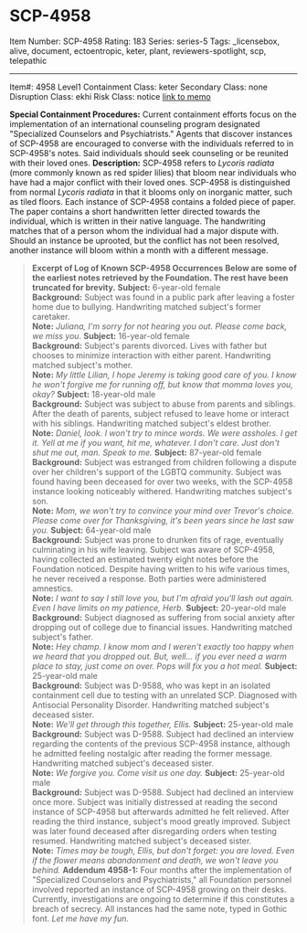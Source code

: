 # SCP-4958
Item Number: SCP-4958
Rating: 183
Series: series-5
Tags: _licensebox, alive, document, ectoentropic, keter, plant, reviewers-spotlight, scp, telepathic

---

Item#: 4958
Level1
Containment Class:
keter
Secondary Class:
none
Disruption Class:
ekhi
Risk Class:
notice
[link to memo](/classification-committee-memo)  

**Special Containment Procedures:** Current containment efforts focus on the implementation of an international counseling program designated "Specialized Counselors and Psychiatrists." Agents that discover instances of SCP-4958 are encouraged to converse with the individuals referred to in SCP-4958's notes. Said individuals should seek counseling or be reunited with their loved ones.
**Description:** SCP-4958 refers to _Lycoris radiata_ (more commonly known as red spider lilies) that bloom near individuals who have had a major conflict with their loved ones. SCP-4958 is distinguished from normal _Lycoris radiata_ in that it blooms only on inorganic matter, such as tiled floors. Each instance of SCP-4958 contains a folded piece of paper.
The paper contains a short handwritten letter directed towards the individual, which is written in their native language. The handwriting matches that of a person whom the individual had a major dispute with. Should an instance be uprooted, but the conflict has not been resolved, another instance will bloom within a month with a different message.
> **Excerpt of Log of Known SCP-4958 Occurrences**
> **Below are some of the earliest notes retrieved by the Foundation. The rest have been truncated for brevity.**
> **Subject:** 6-year-old female  
>  **Background:** Subject was found in a public park after leaving a foster home due to bullying. Handwriting matched subject's former caretaker.  
>  **Note:** _Juliana, I'm sorry for not hearing you out. Please come back, we miss you._
> **Subject:** 16-year-old female  
>  **Background:** Subject's parents divorced. Lives with father but chooses to minimize interaction with either parent. Handwriting matched subject's mother.  
>  **Note:** _My little Lilian, I hope Jeremy is taking good care of you. I know he won't forgive me for running off, but know that momma loves you, okay?_
> **Subject:** 18-year-old male  
>  **Background:** Subject was subject to abuse from parents and siblings. After the death of parents, subject refused to leave home or interact with his siblings. Handwriting matched subject's eldest brother.  
>  **Note:** _Daniel, look. I won't try to mince words. We were assholes. I get it. Yell at me if you want, hit me, whatever. I don't care. Just don't shut me out, man. Speak to me._
> **Subject:** 87-year-old female  
>  **Background:** Subject was estranged from children following a dispute over her children's support of the LGBTQ community. Subject was found having been deceased for over two weeks, with the SCP-4958 instance looking noticeably withered. Handwriting matches subject's son.  
>  **Note:** _Mom, we won't try to convince your mind over Trevor's choice. Please come over for Thanksgiving, it's been years since he last saw you._
> **Subject:** 64-year-old male  
>  **Background:** Subject was prone to drunken fits of rage, eventually culminating in his wife leaving. Subject was aware of SCP-4958, having collected an estimated twenty eight notes before the Foundation noticed. Despite having written to his wife various times, he never received a response. Both parties were administered amnestics.  
>  **Note:** _I want to say I still love you, but I'm afraid you'll lash out again. Even I have limits on my patience, Herb._
> **Subject:** 20-year-old male  
>  **Background:** Subject diagnosed as suffering from social anxiety after dropping out of college due to financial issues. Handwriting matched subject's father.  
>  **Note:** _Hey champ. I know mom and I weren't exactly too happy when we heard that you dropped out. But, well… if you ever need a warm place to stay, just come on over. Pops will fix you a hot meal._
> **Subject:** 25-year-old male  
>  **Background:** Subject was D-9588, who was kept in an isolated containment cell due to testing with an unrelated SCP. Diagnosed with Antisocial Personality Disorder. Handwriting matched subject's deceased sister.  
>  **Note:** _We'll get through this together, Ellis._
> **Subject:** 25-year-old male  
>  **Background:** Subject was D-9588. Subject had declined an interview regarding the contents of the previous SCP-4958 instance, although he admitted feeling nostalgic after reading the former message. Handwriting matched subject's deceased sister.  
>  **Note:** _We forgive you. Come visit us one day._
> **Subject:** 25-year-old male  
>  **Background:** Subject was D-9588. Subject had declined an interview once more. Subject was initially distressed at reading the second instance of SCP-4958 but afterwards admitted he felt relieved. After reading the third instance, subject's mood greatly improved. Subject was later found deceased after disregarding orders when testing resumed. Handwriting matched subject's deceased sister.  
>  **Note:** _Times may be tough, Ellis, but don't forget: you are loved. Even if the flower means abandonment and death, we won't leave you behind._
**Addendum 4958-1:** Four months after the implementation of "Specialized Counselors and Psychiatrists," all Foundation personnel involved reported an instance of SCP-4958 growing on their desks. Currently, investigations are ongoing to determine if this constitutes a breach of secrecy. All instances had the same note, typed in Gothic font.
> _Let me have my fun._